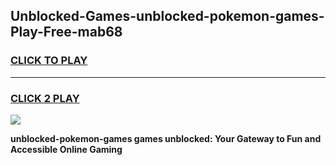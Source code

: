 
## Unblocked-Games-unblocked-pokemon-games-Play-Free-mab68
<h3>
<a href="https://premium76.site?title=unblocked-pokemon-games&ref=12A">CLICK TO PLAY</a></h3>
<hr>

<h3>
<a href="https://premium76.site?title=unblocked-pokemon-games&ref=12A">CLICK 2 PLAY</a>
  
</h3>

<a href="https://premium76.site?title=unblocked-pokemon-games&ref=12A"><img src="https://clearcache.store/games.png"></a>


**unblocked-pokemon-games games unblocked: Your Gateway to Fun and Accessible Online Gaming**
